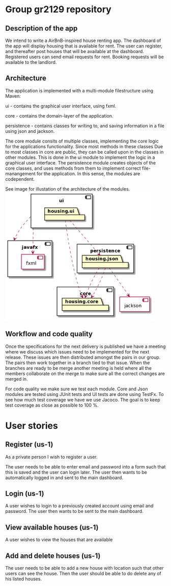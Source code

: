 # Group gr2129 repository

## Description of the app

We intend to write a AirBnB-inspired house renting app.
The dashboard of the app will display housing that is available for rent.
The user can register, and thereafter post houses that will be available at the dashboard.
Registered users can send email requests for rent.
Booking requests will be available to the landlord.

## Architecture

The application is implemented with a multi-module filestructure using Maven:

ui - contains the graphical user interface, using fxml.

core - contains the domain-layer of the application.

persistence - contains classes for writing to, and saving information in a file using json and jackson.

The core module consits of multiple classes, implementing the core logic for the applications functionality. Since most methods in these classes Due to most classes in core are public, they can be called upon in the classes in other modules. This is done in the ui module to implement the logic in a graphical user interface. The persistence module creates objects of the core classes, and uses methods from them to implement correct file-manangement for the application. In this sense, the modules are codependent.

See image for illustation of the architecture of the modules.  
![diagram](diagram.png)

## Workflow and code quality

Once the specifications for the next delivery is published we have a meeting where we discuss which issues need to be implemented for the next release. These issues are then distributed amongst the pairs in our group. The pairs then work together in a branch tied to that issue. When the branches are ready to be merge another meeting is held where all the members collaborate on the merge to make sure all the correct changes are merged in.

For code quality we make sure we test each module. Core and Json modules are tested using JUnit tests and UI tests are done using TestFx. To see how much test coverage we have we use Jacoco. The goal is to keep test coverage as close as possible to 100 %.

# User stories

## Register (us-1)

As a private person I wish to register a user.

The user needs to be able to enter email and password into a form such that this is saved
and the user can login later. The user then wants to be automatically logged in and sent
to the main dashboard.

## Login (us-1)

A user wishes to login to a previously created account using email and password.
The user then wants to be sent to the main dashboard.

## View available houses (us-1)

A user wishes to view the houses that are available

## Add and delete houses (us-1)

The user needs to be able to add a new house with location such that other users can see the house.
Then the user should be able to do delete any of his listed houses.
